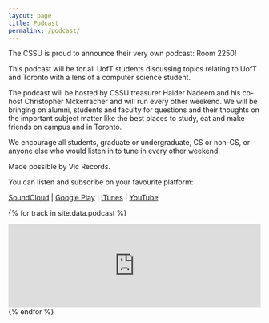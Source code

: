 ```yaml
---
layout: page
title: Podcast
permalink: /podcast/
---
```


The CSSU is proud to announce their very own podcast: Room 2250!

This podcast will be for all UofT students discussing topics relating to UofT and Toronto with a lens of a computer science student.

The podcast will be hosted by CSSU treasurer Haider Nadeem and his co-host Christopher Mckerracher and will run every other weekend. We will be bringing on alumni, students and faculty for questions and their thoughts on the important subject matter like the best places to study, eat and make friends on campus and in Toronto.

We encourage all students, graduate or undergraduate, CS or non-CS, or anyone else who would listen in to tune in every other weekend!

Made possible by Vic Records.

You can listen and subscribe on your favourite platform:

[SoundCloud](https://soundcloud.com/room-2250) | 
[Google Play](https://play.google.com/music/m/Ilg4usk2dsp65rngd2dz4ehaax4?t=Room_2250) |
[iTunes](https://itunes.apple.com/ca/podcast/room-2250/id1278776873) |
[YouTube](https://www.youtube.com/channel/UCcI8gmjCQkeRU3ts3fa5ejw/videos)

{% for track in site.data.podcast %}
  <iframe width="100%" height="166" scrolling="no" frameborder="no" src="https://w.soundcloud.com/player/?url=https%3A//api.soundcloud.com/tracks/{{ track }}&amp;color=0d1117&amp;auto_play=false&amp;hide_related=false&amp;show_comments=true&amp;show_user=true&amp;show_reposts=false"></iframe>
{% endfor %}
